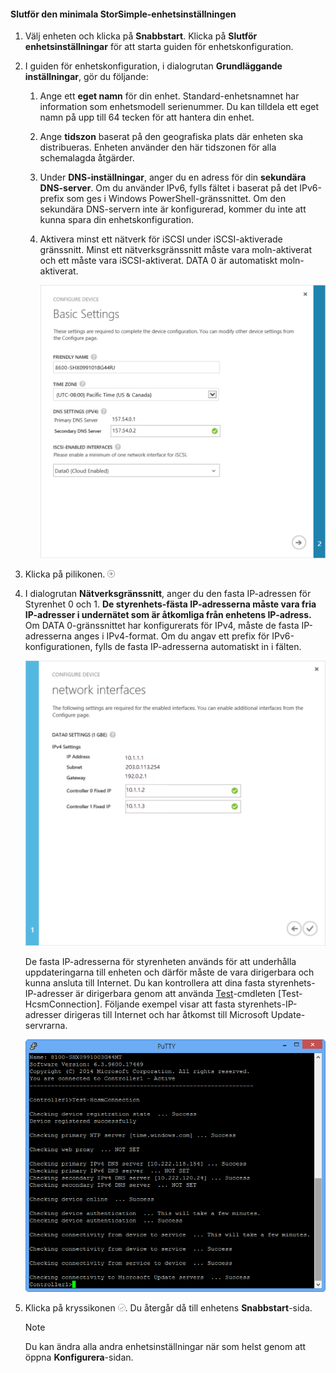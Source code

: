 <!--author=alkohli last changed: 9/17/15-->

#### <a name="to-complete-the-minimum-storsimple-device-setup"></a>Slutför den minimala StorSimple-enhetsinställningen
1. Välj enheten och klicka på **Snabbstart**. Klicka på **Slutför enhetsinställningar** för att starta guiden för enhetskonfiguration.
2. I guiden för enhetskonfiguration, i dialogrutan **Grundläggande inställningar**, gör du följande:
   
   1. Ange ett **eget namn** för din enhet. Standard-enhetsnamnet har information som enhetsmodell serienummer. Du kan tilldela ett eget namn på upp till 64 tecken för att hantera din enhet.
   2. Ange **tidszon** baserat på den geografiska plats där enheten ska distribueras. Enheten använder den här tidszonen för alla schemalagda åtgärder.
   3. Under **DNS-inställningar**, anger du en adress för din **sekundära DNS-server**. Om du använder IPv6, fylls fältet i baserat på det IPv6-prefix som ges i Windows PowerShell-gränssnittet. 
      Om den sekundära DNS-servern inte är konfigurerad, kommer du inte att kunna spara din enhetskonfiguration.
   4. Aktivera minst ett nätverk för iSCSI under iSCSI-aktiverade gränssnitt. Minst ett nätverksgränssnitt måste vara moln-aktiverat och ett måste vara iSCSI-aktiverat. DATA 0 är automatiskt moln-aktiverat.
      
      ![Grundläggande inställningar för minimala StorSimple-enhetsinställningar](./media/storsimple-complete-minimum-device-setup-u1/HCS_MinDeviceSetupBasicSettings1-include.png)
3. Klicka på pilikonen. ![StorSimple-pilikonen](./media/storsimple-complete-minimum-device-setup/HCS_ArrowIcon-include.png)
4. I dialogrutan **Nätverksgränssnitt**, anger du den fasta IP-adressen för Styrenhet 0 och 1. **De styrenhets-fästa IP-adresserna måste vara fria IP-adresser i undernätet som är åtkomliga från enhetens IP-adress.** Om DATA 0-gränssnittet har konfigurerats för IPv4, måste de fasta IP-adresserna anges i IPv4-format. Om du angav ett prefix för IPv6-konfigurationen, fylls de fasta IP-adresserna automatiskt in i fälten.

    ![Nätverksgränssnitt för minimala StorSimple-enhetsinställningar](./media/storsimple-complete-minimum-device-setup-u1/HCS_MinDeviceSetupNetworkInterfaces2-include.png)

    De fasta IP-adresserna för styrenheten används för att underhålla uppdateringarna till enheten och därför måste de vara dirigerbara och kunna ansluta till Internet. Du kan kontrollera att dina fasta styrenhets-IP-adresser är dirigerbara genom att använda [Test]-cmdleten [Test-HcsmConnection]. Följande exempel visar att fasta styrenhets-IP-adresser dirigeras till Internet och har åtkomst till Microsoft Update-servrarna. 

     ![Test-HcsmConnection visar dirigerbara IP-adresser](./media/storsimple-complete-minimum-device-setup-u1/Test-HcsmConnectionOutputRegisteredDevice.png)

1. Klicka på kryssikonen ![StorSimple-kryssikon](./media/storsimple-complete-minimum-device-setup/HCS_CheckIcon-include.png).
   Du återgår då till enhetens **Snabbstart**-sida.
   
   > [!NOTE]
   > Du kan ändra alla andra enhetsinställningar när som helst genom att öppna **Konfigurera**-sidan.
   > 
   > 

<!--Link reference-->
[Test]: https://technet.microsoft.com/library/dn715782(v=wps.630).aspx